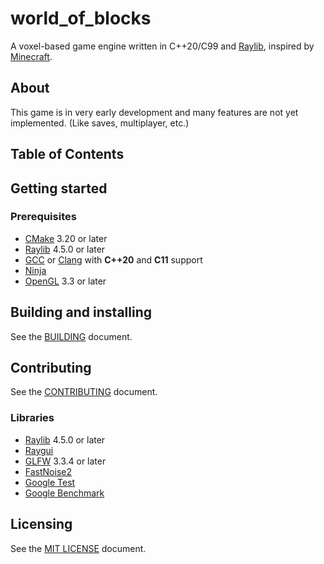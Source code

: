 # world_of_blocks

A voxel-based game engine written in C++20/C99 and [Raylib](https://www.raylib.com/), inspired by [Minecraft](https://www.minecraft.net/).

## About

This game is in very early development and many features are not yet implemented. (Like saves, multiplayer, etc.)

## Table of Contents

## Getting started

### Prerequisites

- [CMake](https://cmake.org/) 3.20 or later
- [Raylib](https://www.raylib.com/) 4.5.0 or later
- [GCC](https://gcc.gnu.org/) or [Clang](https://clang.llvm.org/) with **C++20** and **C11** support
- [Ninja](https://ninja-build.org/)
- [OpenGL](https://www.opengl.org/) 3.3 or later

## Building and installing

See the [BUILDING](BUILDING.md) document.

## Contributing

See the [CONTRIBUTING](CONTRIBUTING.md) document.

### Libraries

- [Raylib](https://www.raylib.com/) 4.5.0 or later
- [Raygui](https://www.raylib.com/)
- [GLFW](https://www.glfw.org/) 3.3.4 or later
- [FastNoise2](https://github.com/Auburn/FastNoise2)
- [Google Test](https://github.com/google/googletest)
- [Google Benchmark](https://github.com/google/benchmark)

## Licensing

See the [MIT LICENSE](LICENSE) document.
